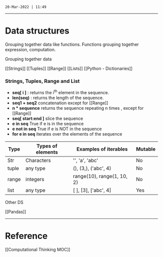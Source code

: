 `20-Mar-2022 | 11:49`

---
# Data structures

Grouping together data like functions. Functions grouping together expression, computation. 

Grouping together data

[[Strings]]
[[Tuples]] 
[[Range]]
[[Lists]]
[[Python - Dictionaries]]

### Strings, Tuples, Range and List
- **seq[ i ]** : returns the i<sup>th</sup> element in the sequence.
- **len(seq)** : returns the length of the sequence.
- **seq1 + seq2** concatenation except for [[Range]]
- **n \* sequence** returns the sequence repeating n times , except for [[Range]]
- **seq[ start:end ]** slice the sequence
- **e in seq** True if e is in the sequence
- **e not in seq** True if e is NOT in the sequence
- **for e in seq** iterates over the elements of the sequence


| **Type**| **Types of elements**| **Examples of iterables** | **Mutable** |
|-----|------------------|-----------------------|---------|
| Str |    Characters    | '', 'a', 'abc'        |   No    |
| tuple |    any type    | (), (3,), ('abc', 4)  |   No    |
 |  range | integers | range(10), range(1, 10, 2) | No |
 | list | any type | [ ], [3],  ['abc', 4]       | Yes |



Other DS

[[Pandas]]




---
# Reference

[[Computational Thinking MOC]]